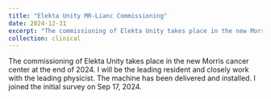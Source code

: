 ```yaml
---
title: "Elekta Unity MR-Lianc Commissioning"
date: 2024-12-31
excerpt: "The commissioning of Elekta Unity takes place in the new Morris cancer center at the end of 2024. I will be the leading resident and closely work with the leading physicist. The machine has been delivered and installed. The initial survey is scheduled Sep 16, 2024. Stay tuned!"
collection: clinical
--- 
```


The commissioning of Elekta Unity takes place in the new Morris cancer center at the end of 2024. I will be the leading resident and closely work with the leading physicist. The machine has been delivered and installed. I joined the initial survey on Sep 17, 2024.